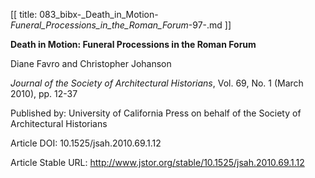 [[
title: 083_bibx-_Death_in_Motion-_Funeral_Processions_in_the_Roman_Forum_-97-.md
]]

**Death in Motion: Funeral Processions in the Roman Forum**

  

Diane Favro and Christopher Johanson

_Journal of the Society of Architectural Historians_, Vol. 69, No. 1 \(March
2010\), pp. 12-37

Published by: University of California Press on behalf of the Society of
Architectural Historians

Article DOI: 10.1525/jsah.2010.69.1.12

Article Stable URL: <http://www.jstor.org/stable/10.1525/jsah.2010.69.1.12>
